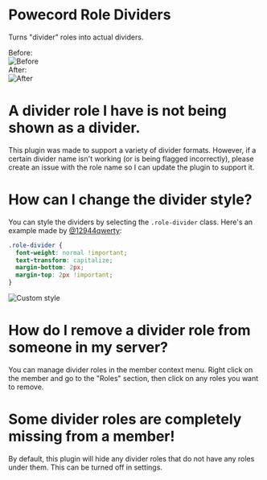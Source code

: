 # Powecord Role Dividers
Turns "divider" roles into actual dividers.

Before:  
![Before](https://i.imgur.com/Dz8UsOM.png)  
After:  
![After](https://i.imgur.com/pjBgCif.png)  

# A divider role I have is not being shown as a divider.
This plugin was made to support a variety of divider formats. However, if a certain divider name isn't working (or is being flagged incorrectly), please create an issue with the role name so I can update the plugin to support it.

# How can I change the divider style?
You can style the dividers by selecting the `.role-divider` class. Here's an example made by [@12944qwerty](https://github.com/12944qwerty):
```css
.role-divider {
  font-weight: normal !important;
  text-transform: capitalize;
  margin-bottom: 2px;
  margin-top: 2px !important;
}
```
![Custom style](https://i.imgur.com/le8fziz.png)

# How do I remove a divider role from someone in my server?
You can manage divider roles in the member context menu. Right click on the member and go to the "Roles" section, then click on any roles you want to remove.

# Some divider roles are completely missing from a member!
By default, this plugin will hide any divider roles that do not have any roles under them. This can be turned off in settings.